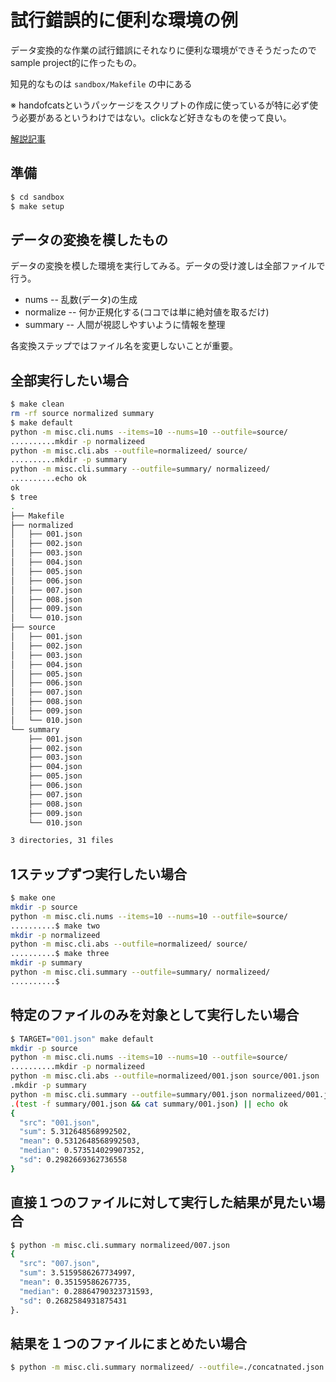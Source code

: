 # 試行錯誤的に便利な環境の例

データ変換的な作業の試行錯誤にそれなりに便利な環境ができそうだったのでsample project的に作ったもの。

知見的なものは `sandbox/Makefile` の中にある

※ handofcatsというパッケージをスクリプトの作成に使っているが特に必ず使う必要があるというわけではない。clickなど好きなものを使って良い。

[解説記事](http://pod.hatenablog.com/entry/2015/10/25/012338)

## 準備

```bash
$ cd sandbox
$ make setup
```

## データの変換を模したもの

データの変換を模した環境を実行してみる。データの受け渡しは全部ファイルで行う。

- nums -- 乱数(データ)の生成
- normalize -- 何か正規化する(ココでは単に絶対値を取るだけ)
- summary -- 人間が視認しやすいように情報を整理

各変換ステップではファイル名を変更しないことが重要。

## 全部実行したい場合

```bash
$ make clean
rm -rf source normalized summary
$ make default
python -m misc.cli.nums --items=10 --nums=10 --outfile=source/
..........mkdir -p normalizeed
python -m misc.cli.abs --outfile=normalizeed/ source/
..........mkdir -p summary
python -m misc.cli.summary --outfile=summary/ normalizeed/
..........echo ok
ok
$ tree
.
├── Makefile
├── normalized
│   ├── 001.json
│   ├── 002.json
│   ├── 003.json
│   ├── 004.json
│   ├── 005.json
│   ├── 006.json
│   ├── 007.json
│   ├── 008.json
│   ├── 009.json
│   └── 010.json
├── source
│   ├── 001.json
│   ├── 002.json
│   ├── 003.json
│   ├── 004.json
│   ├── 005.json
│   ├── 006.json
│   ├── 007.json
│   ├── 008.json
│   ├── 009.json
│   └── 010.json
└── summary
    ├── 001.json
    ├── 002.json
    ├── 003.json
    ├── 004.json
    ├── 005.json
    ├── 006.json
    ├── 007.json
    ├── 008.json
    ├── 009.json
    └── 010.json

3 directories, 31 files
```

## 1ステップずつ実行したい場合

```bash
$ make one
mkdir -p source
python -m misc.cli.nums --items=10 --nums=10 --outfile=source/
..........$ make two
mkdir -p normalizeed
python -m misc.cli.abs --outfile=normalizeed/ source/
..........$ make three
mkdir -p summary
python -m misc.cli.summary --outfile=summary/ normalizeed/
..........$ 
```

## 特定のファイルのみを対象として実行したい場合

```bash
$ TARGET="001.json" make default
mkdir -p source
python -m misc.cli.nums --items=10 --nums=10 --outfile=source/
..........mkdir -p normalizeed
python -m misc.cli.abs --outfile=normalizeed/001.json source/001.json
.mkdir -p summary
python -m misc.cli.summary --outfile=summary/001.json normalizeed/001.json
.(test -f summary/001.json && cat summary/001.json) || echo ok
{
  "src": "001.json",
  "sum": 5.312648568992502,
  "mean": 0.5312648568992503,
  "median": 0.573514029907352,
  "sd": 0.2982669362736558
}
```

## 直接１つのファイルに対して実行した結果が見たい場合

```bash
$ python -m misc.cli.summary normalizeed/007.json 
{
  "src": "007.json",
  "sum": 3.5159586267734997,
  "mean": 0.35159586267735,
  "median": 0.28864790323731593,
  "sd": 0.2682584931875431
}.
```

## 結果を１つのファイルにまとめたい場合

```bash
$ python -m misc.cli.summary normalizeed/ --outfile=./concatnated.json
```
